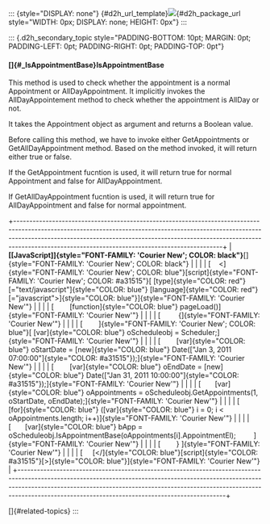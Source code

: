 ::: {style="DISPLAY: none"}
[](ms-xhelp:///?Id=d2h_url_template){#d2h_url_template}![](!package_url!){#d2h_package_url style="WIDTH: 0px; DISPLAY: none; HEIGHT: 0px"}
:::

::: {.d2h_secondary_topic style="PADDING-BOTTOM: 10pt; MARGIN: 0pt; PADDING-LEFT: 0pt; PADDING-RIGHT: 0pt; PADDING-TOP: 0pt"}
#### []{#_IsAppointmentBase}IsAppointmentBase

This method is used to check whether the appointment is a normal Appointment or AllDayAppointment. It implicitly invokes the AllDayAppointement method to check whether the appointment is AllDay or not.

It takes the Appointment object as argument and returns a Boolean value.

Before calling this method, we have to invoke either GetAppointments or GetAllDayAppointment method. Based on the method invoked, it will return either true or false.

If the GetAppointment fucntion is used, it will return true for normal Appointment and false for AllDayAppointment.

If GetAllDayAppointment fucntion is used, it will return true for AllDayAppointment and false for normal appointment.

+----------------------------------------------------------------------------------------------------------------------------------------------------------------------------------------------------------------------------------------------------------------------------------------------------------+
| **[\[JavaScript\]]{style="FONT-FAMILY: 'Courier New'; COLOR: black"}**[]{style="FONT-FAMILY: 'Courier New'; COLOR: black"}                                                                                                                                                                               |
|                                                                                                                                                                                                                                                                                                          |
| [    \<]{style="FONT-FAMILY: 'Courier New'; COLOR: blue"}[script]{style="FONT-FAMILY: 'Courier New'; COLOR: #a31515"}[ [type]{style="COLOR: red"}[=\"text/javascript\"]{style="COLOR: blue"} [language]{style="COLOR: red"}[=\"javascript\"\>]{style="COLOR: blue"}]{style="FONT-FAMILY: 'Courier New'"} |
|                                                                                                                                                                                                                                                                                                          |
| [        [function]{style="COLOR: blue"} pageLoad()]{style="FONT-FAMILY: 'Courier New'"}                                                                                                                                                                                                                 |
|                                                                                                                                                                                                                                                                                                          |
| [         {]{style="FONT-FAMILY: 'Courier New'"}                                                                                                                                                                                                                                                         |
|                                                                                                                                                                                                                                                                                                          |
| [        ]{style="FONT-FAMILY: 'Courier New'; COLOR: blue"}[ [var]{style="COLOR: blue"} oScheduleobj = Scheduler;]{style="FONT-FAMILY: 'Courier New'"}                                                                                                                                                   |
|                                                                                                                                                                                                                                                                                                          |
| [        [var]{style="COLOR: blue"} oStartDate = [new]{style="COLOR: blue"} Date([\"Jan 3, 2011 07:00:00\"]{style="COLOR: #a31515"});]{style="FONT-FAMILY: 'Courier New'"}                                                                                                                               |
|                                                                                                                                                                                                                                                                                                          |
| [        [var]{style="COLOR: blue"} oEndDate = [new]{style="COLOR: blue"} Date([\"Jan 31, 2011 10:00:00\"]{style="COLOR: #a31515"});]{style="FONT-FAMILY: 'Courier New'"}                                                                                                                                |
|                                                                                                                                                                                                                                                                                                          |
| [       [var]{style="COLOR: blue"} oAppointments = oScheduleobj.GetAppointments(1, oStartDate, oEndDate);]{style="FONT-FAMILY: 'Courier New'"}                                                                                                                                                           |
|                                                                                                                                                                                                                                                                                                          |
| [       [for]{style="COLOR: blue"} ([var]{style="COLOR: blue"} i = 0; i \< oAppointments.length; i++)]{style="FONT-FAMILY: 'Courier New'"}                                                                                                                                                               |
|                                                                                                                                                                                                                                                                                                          |
| [       [var]{style="COLOR: blue"} bApp = oScheduleobj.IsAppointmentBase(oAppointments\[i\].AppointmentEl);         ]{style="FONT-FAMILY: 'Courier New'"}                                                                                                                                                |
|                                                                                                                                                                                                                                                                                                          |
| [        } ]{style="FONT-FAMILY: 'Courier New'"}                                                                                                                                                                                                                                                         |
|                                                                                                                                                                                                                                                                                                          |
| [     [\</]{style="COLOR: blue"}[script]{style="COLOR: #a31515"}[\>]{style="COLOR: blue"}]{style="FONT-FAMILY: 'Courier New'"}                                                                                                                                                                           |
+----------------------------------------------------------------------------------------------------------------------------------------------------------------------------------------------------------------------------------------------------------------------------------------------------------+

[]{#related-topics}
:::
